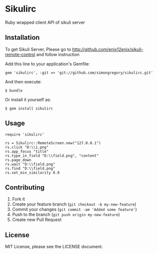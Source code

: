 # Sikulirc

Ruby wrapped client API of sikuli server

## Installation

To get Sikuli Server, Please go to http://github.com/enix12enix/sikuli-remote-control and follow instruction

Add this line to your application's Gemfile:

    gem 'sikulirc', :git => 'git://github.com/simongregory/sikulirc.git'

And then execute:

    $ bundle

Or install it yourself as:

    $ gem install sikulirc

## Usage

    require 'sikulirc'

    rs = Sikulirc::RemoteScreen.new("127.0.0.1")
    rs.click "D:\\1.png"
    rs.app_focus "title"
    rs.type_in_field "D:\\field.png", "content"
    rs.page_down
    rs.wait "D:\\field.png"
    rs.find "D:\\field.png"
    rs.set_min_similarity 0.9

## Contributing

1. Fork it
2. Create your feature branch (`git checkout -b my-new-feature`)
3. Commit your changes (`git commit -am 'Added some feature'`)
4. Push to the branch (`git push origin my-new-feature`)
5. Create new Pull Request

## License

MIT License, please see the LICENSE document.

